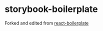 # storybook-boilerplate

Forked and edited from [react-boilerplate](https://github.com/GurungPinkel/react-boilerplate)

